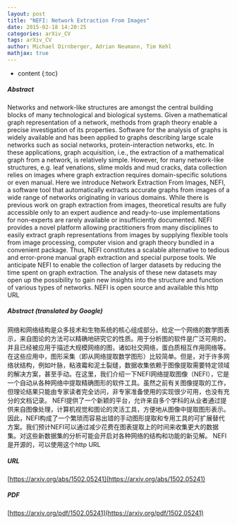 ```yaml
---
layout: post
title: "NEFI: Network Extraction From Images"
date: 2015-02-18 14:20:25
categories: arXiv_CV
tags: arXiv_CV
author: Michael Dirnberger, Adrian Neumann, Tim Kehl
mathjax: true
---
```


* content
{:toc}

##### Abstract
Networks and network-like structures are amongst the central building blocks of many technological and biological systems. Given a mathematical graph representation of a network, methods from graph theory enable a precise investigation of its properties. Software for the analysis of graphs is widely available and has been applied to graphs describing large scale networks such as social networks, protein-interaction networks, etc. In these applications, graph acquisition, i.e., the extraction of a mathematical graph from a network, is relatively simple. However, for many network-like structures, e.g. leaf venations, slime molds and mud cracks, data collection relies on images where graph extraction requires domain-specific solutions or even manual. Here we introduce Network Extraction From Images, NEFI, a software tool that automatically extracts accurate graphs from images of a wide range of networks originating in various domains. While there is previous work on graph extraction from images, theoretical results are fully accessible only to an expert audience and ready-to-use implementations for non-experts are rarely available or insufficiently documented. NEFI provides a novel platform allowing practitioners from many disciplines to easily extract graph representations from images by supplying flexible tools from image processing, computer vision and graph theory bundled in a convenient package. Thus, NEFI constitutes a scalable alternative to tedious and error-prone manual graph extraction and special purpose tools. We anticipate NEFI to enable the collection of larger datasets by reducing the time spent on graph extraction. The analysis of these new datasets may open up the possibility to gain new insights into the structure and function of various types of networks. NEFI is open source and available this http URL

##### Abstract (translated by Google)
网络和网络结构是众多技术和生物系统的核心组成部分。给定一个网络的数学图表示，来自图论的方法可以精确地研究它的性质。用于分析图的软件是广泛可用的，并且已经被应用于描述大规模网络的图，诸如社交网络，蛋白质相互作用网络等。在这些应用中，图形采集（即从网络提取数学图形）比较简单。但是，对于许多网络状结构，例如叶脉，粘液霉和泥土裂缝，数据收集依赖于图像提取需要特定领域的解决方案，甚至手动。在这里，我们介绍一下NEFI网络提取图像（NEFI），它是一个自动从各种网络中提取精确图形的软件工具。虽然之前有关图像提取的工作，但理论结果只能由专家读者完全访问，非专家准备使用的实现很少可用，也没有充分的文档记录。 NEFI提供了一个新颖的平台，允许来自多个学科的从业者通过提供来自图像处理，计算机视觉和图论的灵活工具，方便地从图像中提取图形表示。因此，NEFI构成了一个繁琐而容易出错的手动图形提取和专用工具的可扩展替代方案。我们预计NEFI可以通过减少花费在图表提取上的时间来收集更大的数据集。对这些新数据集的分析可能会开启对各种网络的结构和功能的新见解。 NEFI是开源的，可以使用这个http URL

##### URL
[https://arxiv.org/abs/1502.05241](https://arxiv.org/abs/1502.05241)

##### PDF
[https://arxiv.org/pdf/1502.05241](https://arxiv.org/pdf/1502.05241)

